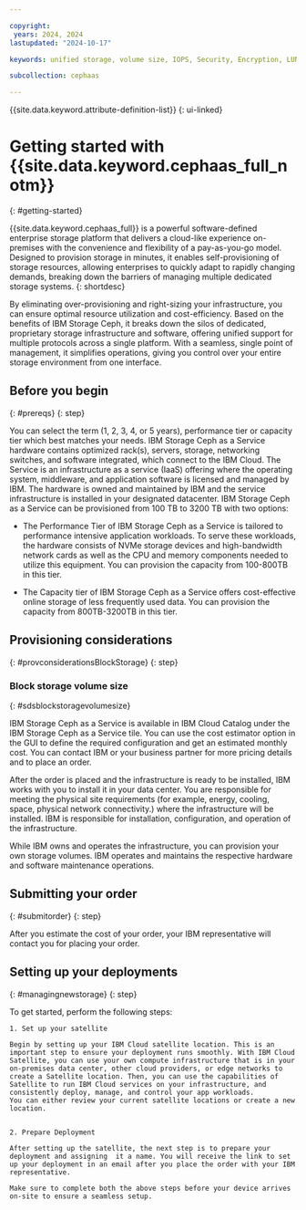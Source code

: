 ```yaml
---

copyright:
 years: 2024, 2024
lastupdated: "2024-10-17"

keywords: unified storage, volume size, IOPS, Security, Encryption, LUN, secondary storage, mount storage, provision storage, iSCSI, MPIO, redundant

subcollection: cephaas

---
```

{{site.data.keyword.attribute-definition-list}}
{: ui-linked}

# Getting started with {{site.data.keyword.cephaas_full_notm}}
{: #getting-started}

{{site.data.keyword.cephaas_full}} is a powerful software-defined enterprise storage platform that delivers a cloud-like experience on-premises with the convenience and flexibility of a pay-as-you-go model. Designed to provision storage in minutes, it enables self-provisioning of storage resources, allowing enterprises to quickly adapt to rapidly changing demands, breaking down the barriers of managing multiple dedicated storage systems.
{: shortdesc}

By eliminating over-provisioning and right-sizing your infrastructure, you can ensure optimal resource utilization and cost-efficiency. Based on the benefits of IBM Storage Ceph, it breaks down the silos of dedicated, proprietary storage infrastructure and software, offering unified support for multiple protocols across a single platform. With a seamless, single point of management, it simplifies operations, giving you control over your entire storage environment from one interface.


## Before you begin
{: #prereqs}
{: step}

You can select the term (1, 2, 3, 4, or 5 years), performance tier or capacity tier which best matches your needs. IBM Storage Ceph as a Service hardware contains optimized rack(s), servers, storage, networking switches, and software integrated, which connect to the IBM Cloud.
The Service is an infrastructure as a service (IaaS) offering where the operating system, middleware, and application software is licensed and managed by IBM. The hardware is owned and maintained by IBM and the service infrastructure is installed in your designated datacenter.
IBM Storage Ceph as a Service can be provisioned from 100 TB to 3200 TB with two options:

- The Performance Tier of IBM Storage Ceph as a Service is tailored to performance intensive application workloads. To serve these workloads, the hardware consists of NVMe storage devices and high-bandwidth network cards as well as the CPU and memory components needed to utilize this equipment. You can provision the capacity from 100-800TB in this tier. 

- The Capacity tier of IBM Storage Ceph as a Service offers cost-effective online storage of less frequently used data. You can provision the capacity from 800TB-3200TB in this tier. 



## Provisioning considerations
{: #provconsiderationsBlockStorage}
{: step}

### Block storage volume size
{: #sdsblockstoragevolumesize}

IBM Storage Ceph as a Service is available in IBM Cloud Catalog under the IBM Storage Ceph as a Service tile. You can use the cost estimator option in the GUI to define the required configuration and get an estimated monthly cost. You can contact IBM or your business partner for more pricing details and to place an order.

After the order is placed and the infrastructure is ready to be installed, IBM works with you to install it in your data center. You are responsible for meeting the physical site requirements (for example, energy, cooling, space, physical network connectivity.) where the infrastructure will be installed. IBM is responsible for installation, configuration, and operation of the infrastructure.

While IBM owns and operates the infrastructure, you can provision your own storage volumes. IBM operates and maintains the respective hardware and software maintenance operations.


## Submitting your order
{: #submitorder}
{: step}

After you estimate the cost of your order, your IBM representative will contact you for placing your order. 


## Setting up your deployments
{: #managingnewstorage}
{: step}

To get started, perform the following steps:

    1. Set up your satellite 

    Begin by setting up your IBM Cloud satellite location. This is an important step to ensure your deployment runs smoothly. With IBM Cloud Satellite, you can use your own compute infrastructure that is in your on-premises data center, other cloud providers, or edge networks to create a Satellite location. Then, you can use the capabilities of Satellite to run IBM Cloud services on your infrastructure, and consistently deploy, manage, and control your app workloads. 
    You can either review your current satellite locations or create a new location. 


    2. Prepare Deployment

    After setting up the satellite, the next step is to prepare your deployment and assigning  it a name. You will receive the link to set up your deployment in an email after you place the order with your IBM representative. 

    Make sure to complete both the above steps before your device arrives on-site to ensure a seamless setup.
